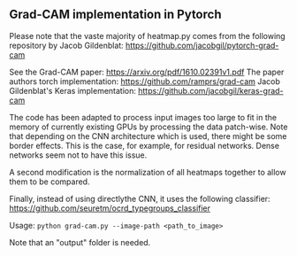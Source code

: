 ## Grad-CAM implementation in Pytorch ##

Please note that the vaste majority of heatmap.py comes from the
following repository by Jacob Gildenblat:
https://github.com/jacobgil/pytorch-grad-cam

See the Grad-CAM paper:
https://arxiv.org/pdf/1610.02391v1.pdf
The paper authors torch implementation:
https://github.com/ramprs/grad-cam
Jacob Gildenblat's Keras implementation:
https://github.com/jacobgil/keras-grad-cam

The code has been adapted to process input images too large to fit in
the memory of currently existing GPUs by processing the data patch-wise.
Note that depending on the CNN architecture which is used, there might
be some border effects. This is the case, for example, for residual
networks. Dense networks seem not to have this issue.

A second modification is the normalization of all heatmaps together to
allow them to be compared.

Finally, instead of using directlythe CNN, it uses the following
classifier:
https://github.com/seuretm/ocrd_typegroups_classifier

Usage:
`python grad-cam.py --image-path <path_to_image>`

Note that an "output" folder is needed.
